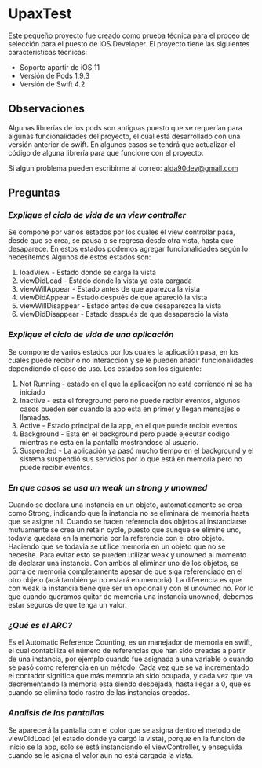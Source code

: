 # UpaxTest

Este pequeño proyecto fue creado como prueba técnica para el proceo de selección para el puesto de iOS Developer.
El proyecto tiene las siguientes características técnicas:
* Soporte apartir de iOS 11
* Versión de Pods 1.9.3
* Versión de Swift 4.2

## Observaciones
Algunas librerías de los pods son antiguas puesto que se requerían para algunas funcionalidades del proyecto, el cual está desarrollado con una versión anterior de swift. En algunos casos se tendrá que actualizar 
el código de alguna librería para que funcione con el proyecto.

Si algun problema pueden escribirme al correo: alda90dev@gmail.com

## Preguntas
### _Explique el ciclo de vida de un view controller_ 

Se compone por varios estados por los cuales el view controllar pasa, desde que se crea, se pausa o se regresa desde otra vista, hasta que desaparece. En 
estos estados podemos agregar funcionalidades según lo necesitemos
Algunos de estos estados son:
1. loadView - Estado donde se carga la vista
2. viewDidLoad - Estado donde la vista ya esta cargada
3. viewWillAppear - Estado antes de que aparezca la vista
4. viewDidAppear - Estado después de que apareció la vista
5. viewWillDisappear - Estado antes de que desaparezca la vista
6. viewDidDisappear - Estado después de que desapareció la vista


### _Explique el ciclo de vida de una aplicación_

Se compone de varios estados por los cuales la aplicación pasa, en los cuales puede recibir o no interacción y se le pueden añadir funcionalidades 
dependiendo el caso de uso. Los estados son los siguiente:
1. Not Running - estado en el que la aplicaci{on no está corriendo ni se ha iniciado
2. Inactive - esta el foreground pero no puede recibir eventos, algunos casos pueden ser cuando la app esta en primer y llegan mensajes o llamadas.
3. Active - Estado principal de la app, en el que puede recibir eventos
4. Background - Esta en el background pero puede ejecutar codigo mientras no esta en la pantalla mostrandose al usuario.
5. Suspended - La aplicación ya pasó mucho tiempo en el background y el sistema suspendió sus servicios por lo que está en memoria pero no puede recibir eventos.


### _En que casos se usa un weak un strong y unowned_
Cuando se declara una instancia en un objeto, automaticamente se crea como Strong, indicando que la instancia no se eliminará de memoria hasta que se
asigne nil.
Cuando se hacen referencia dos objetos al instanciarse mutuamente se crea un retain cycle, puesto que aunque se elimine uno, todavia quedara en la memoria
por la referencia con el otro objeto. Haciendo que se todavia se utilice memoria en un objeto que no se necesite.
Para evitar esto se pueden utilizar weak y unowned al momento de declarar una instancia. Con ambos al eliminar uno de los objetos, se borra de memoria
completamente apesar de que siga referenciado en el otro objeto (acá también ya no estará en memoria).
La diferencia es que con weak la instancia tiene que ser un opcional y con el unowned no. Por lo que cuando queramos quitar de memoria una instancia
unowned, debemos estar seguros de que tenga un valor.

### _¿Qué es el ARC?_
Es el Automatic Reference Counting, es un manejador de memoria en swift, el cual contabiliza el número de referencias que han sido creadas a partir de
una instancia, por ejemplo cuando fue asignada a una variable o cuando se pasó como referencia en un método. Cada vez que se va incrementado el contador
significa que más memoria ah sido ocupada, y cada vez que va decrementando la memoria esta siendo despejada, hasta llegar a 0, que es cuando se
elimina todo rastro de las instancias creadas.

### _Analisis de las pantallas_
Se aparecerá la pantalla con el color que se asigna dentro el metodo de viewDidLoad (el estado donde ya cargó la vista), porque en la funcion de inicio se la app, solo se está instanciando
el viewController, y enseguida cuando se le asigna el valor aun no está cargada la vista.
